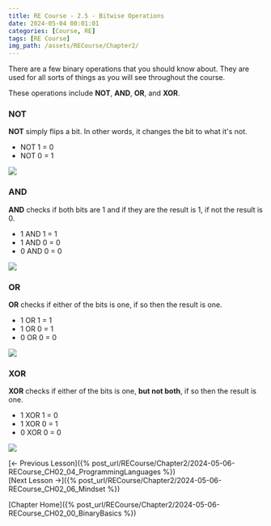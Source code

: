 ```yaml
---
title: RE Course - 2.5 - Bitwise Operations
date: 2024-05-04 00:01:01
categories: [Course, RE]
tags: [RE Course]
img_path: /assets/RECourse/Chapter2/
---
```


There are a few binary operations that you should know about. They are used for all sorts of things as you will see throughout the course.

These operations include **NOT**, **AND**, **OR**, and **XOR**.

### NOT

**NOT** simply flips a bit. In other words, it changes the bit to what it's not.  
* NOT 1 = 0
* NOT 0 = 1

![](BONot.png)

### AND

**AND** checks if both bits are 1 and if they are the result is 1, if not the result is 0.
* 1 AND 1 = 1
* 1 AND 0 = 0
* 0 AND 0 = 0

![](BOAnd.png)

### OR

**OR** checks if either of the bits is one, if so then the result is one.
* 1 OR 1 = 1
* 1 OR 0 = 1
* 0 OR 0 = 0

![](BOOr.png)

### XOR

**XOR** checks if either of the bits is one, **but not both**, if so then the result is one.
* 1 XOR 1 = 0
* 1 XOR 0 = 1
* 0 XOR 0 = 0

![](BOXor.png)

[<- Previous Lesson]({% post_url/RECourse/Chapter2/2024-05-06-RECourse_CH02_04_ProgrammingLanguages %})  
[Next Lesson ->]({% post_url/RECourse/Chapter2/2024-05-06-RECourse_CH02_06_Mindset %})  

[Chapter Home]({% post_url/RECourse/Chapter2/2024-05-06-RECourse_CH02_00_BinaryBasics %})  